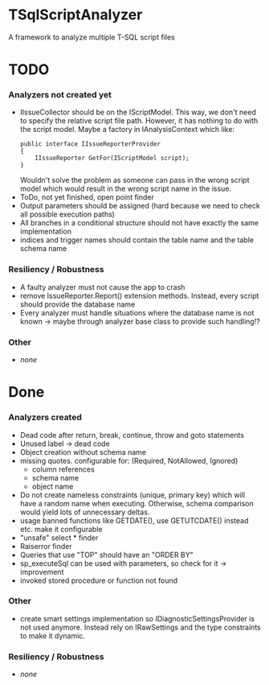 # TSqlScriptAnalyzer

A framework to analyze multiple T-SQL script files

# TODO

### Analyzers not created yet

- IIssueCollector should be on the IScriptModel. This way, we don't need to specify the relative script file path.
  However, it has nothing to do with the script model. Maybe a factory in IAnalysisContext which like:
  ```
  public interface IIssueReporterProvider
  {
      IIssueReporter GetFor(IScriptModel script);
  }
  ```
  Wouldn't solve the problem as someone can pass in the wrong script model which would result in the wrong script name
  in the issue.
- ToDo, not yet finished, open point finder
- Output parameters should be assigned (hard because we need to check all possible execution paths)
- All branches in a conditional structure should not have exactly the same implementation
- indices and trigger names should contain the table name and the table schema name

### Resiliency / Robustness

- A faulty analyzer must not cause the app to crash
- remove IssueReporter.Report() extension methods. Instead, every script should provide the database name
- Every analyzer must handle situations where the database name is not known -> maybe through analyzer base class to
  provide such handling!?

### Other

- *none*

# Done

### Analyzers created

- Dead code after return, break, continue, throw and goto statements
- Unused label -> dead code
- Object creation without schema name
- missing quotes. configurable for: (Required, NotAllowed, Ignored)
    - column references
    - schema name
    - object name
- Do not create nameless constraints (unique, primary key) which will have a random name when executing. Otherwise,
  schema comparison would yield lots of unnecessary deltas.
- usage banned functions like GETDATE(), use GETUTCDATE() instead etc. make it configurable
- "unsafe" select * finder
- Raiserror finder
- Queries that use "TOP" should have an "ORDER BY"
- sp_executeSql can be used with parameters, so check for it -> improvement
- invoked stored procedure or function not found

### Other

- create smart settings implementation so IDiagnosticSettingsProvider is not used anymore. Instead rely on
  IRawSettings<out TSettings> and the type constraints to make it dynamic.

### Resiliency / Robustness

- *none*